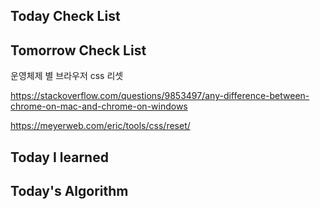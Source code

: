 ## Today Check List



## Tomorrow Check List

운영체제 별 브라우저 css 리셋

https://stackoverflow.com/questions/9853497/any-difference-between-chrome-on-mac-and-chrome-on-windows

https://meyerweb.com/eric/tools/css/reset/

## Today I learned



## Today's Algorithm

